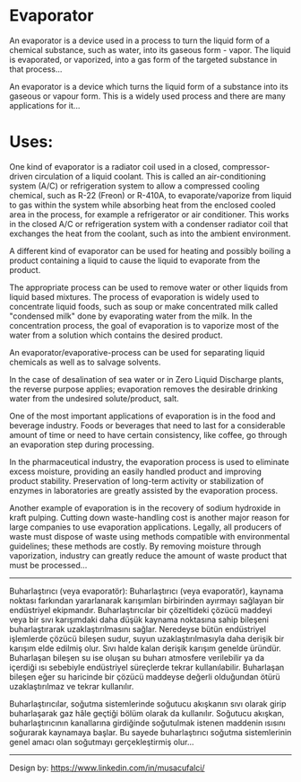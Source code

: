 # Evaporator

An evaporator is a device used in a process to turn the liquid form of a chemical substance, such as water, into its gaseous form - vapor. The liquid is evaporated, or vaporized, into a gas form of the targeted substance in that process...

An evaporator is a device which turns the liquid form of a substance into its gaseous or vapour form. This is a widely used process and there are many applications for it...


# Uses:

One kind of evaporator is a radiator coil used in a closed, compressor-driven circulation of a liquid coolant. This is called an air-conditioning system (A/C) or refrigeration system to allow a compressed cooling chemical, such as R-22 (Freon) or R-410A, to evaporate/vaporize from liquid to gas within the system while absorbing heat from the enclosed cooled area in the process, for example a refrigerator or air conditioner. This works in the closed A/C or refrigeration system with a condenser radiator coil that exchanges the heat from the coolant, such as into the ambient environment.

A different kind of evaporator can be used for heating and possibly boiling a product containing a liquid to cause the liquid to evaporate from the product.

The appropriate process can be used to remove water or other liquids from liquid based mixtures. The process of evaporation is widely used to concentrate liquid foods, such as soup or make concentrated milk called "condensed milk" done by evaporating water from the milk. In the concentration process, the goal of evaporation is to vaporize most of the water from a solution which contains the desired product.

An evaporator/evaporative-process can be used for separating liquid chemicals as well as to salvage solvents.

In the case of desalination of sea water or in Zero Liquid Discharge plants, the reverse purpose applies; evaporation removes the desirable drinking water from the undesired solute/product, salt.

One of the most important applications of evaporation is in the food and beverage industry. Foods or beverages that need to last for a considerable amount of time or need to have certain consistency, like coffee, go through an evaporation step during processing.

In the pharmaceutical industry, the evaporation process is used to eliminate excess moisture, providing an easily handled product and improving product stability. Preservation of long-term activity or stabilization of enzymes in laboratories are greatly assisted by the evaporation process.

Another example of evaporation is in the recovery of sodium hydroxide in kraft pulping. Cutting down waste-handling cost is another major reason for large companies to use evaporation applications. Legally, all producers of waste must dispose of waste using methods compatible with environmental guidelines; these methods are costly. By removing moisture through vaporization, industry can greatly reduce the amount of waste product that must be processed...

____________________________________________________________________________________________________________________________________________________________________

Buharlaştırıcı (veya evaporatör): Buharlaştırıcı (veya evaporatör), kaynama noktası farkından yararlanarak karışımları birbirinden ayırmayı sağlayan bir endüstriyel ekipmandır. Buharlaştırıcılar bir çözeltideki çözücü maddeyi veya bir sıvı karışımdaki daha düşük kaynama noktasına sahip bileşeni buharlaştırarak uzaklaştırılmasını sağlar. Neredeyse bütün endüstriyel işlemlerde çözücü bileşen sudur, suyun uzaklaştırılmasıyla daha derişik bir karışım elde edilmiş olur. Sıvı halde kalan derişik karışım genelde üründür. Buharlaşan bileşen su ise oluşan su buharı atmosfere verilebilir ya da içerdiği ısı sebebiyle endüstriyel süreçlerde tekrar kullanılabilir. Buharlaşan bileşen eğer su haricinde bir çözücü maddeyse değerli olduğundan ötürü uzaklaştırılmaz ve tekrar kullanılır.

Buharlaştırıcılar, soğutma sistemlerinde soğutucu akışkanın sıvı olarak girip buharlaşarak gaz hâle geçtiği bölüm olarak da kullanılır. Soğutucu akışkan, buharlaştırıcının kanallarına girdiğinde soğutulmak istenen maddenin ısısını soğurarak kaynamaya başlar. Bu sayede buharlaştırıcı soğutma sistemlerinin genel amacı olan soğutmayı gerçekleştirmiş olur...

____________________________________________________________________________________________________________________________________________________________________

Design by: https://www.linkedin.com/in/musacufalci/
